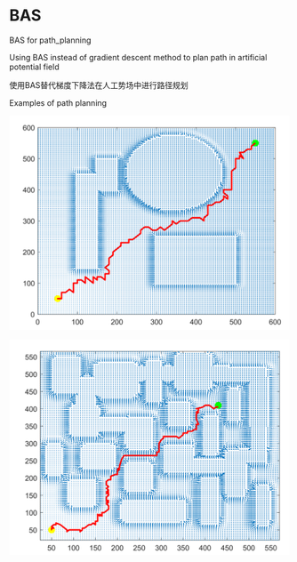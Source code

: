 # BAS
BAS for path_planning

Using BAS instead of gradient descent method to plan path in artificial potential field

使用BAS替代梯度下降法在人工势场中进行路径规划

Examples of path planning

![image](https://github.com/Ranger76X/BAS/blob/main/Nav_succeed_2.png)

![image](https://github.com/Ranger76X/BAS/blob/main/Nav_succeed.png)
